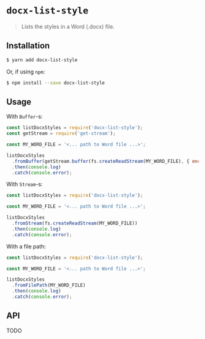 # `docx-list-style`
> Lists the styles in a Word (.docx) file.

## Installation
```sh
$ yarn add docx-list-style
```

Or, if using `npm`:
```sh
$ npm install --save docx-list-style
```

## Usage
With `Buffer`-s:
```javascript
const listDocxStyles = require('docx-list-style');
const getStream = require('get-stream');

const MY_WORD_FILE = '<... path to Word file ...>';

listDocxStyles
  .fromBuffer(getStream.buffer(fs.createReadStream(MY_WORD_FILE), { encoding: 'binary' })) // NOTE: make sure to open file in binary mode.
  .then(console.log)
  .catch(console.error);
```

With `Stream`-s:
```javascript
const listDocxStyles = require('docx-list-style');

const MY_WORD_FILE = '<... path to Word file ...>';

listDocxStyles
  .fromStream(fs.createReadStream(MY_WORD_FILE))
  .then(console.log)
  .catch(console.error);
```

With a file path:
```javascript
const listDocxStyles = require('docx-list-style');

const MY_WORD_FILE = '<... path to Word file ...>';

listDocxStyles
  .fromFilePath(MY_WORD_FILE)
  .then(console.log)
  .catch(console.error);
```

## API
TODO
